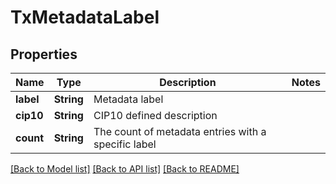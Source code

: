 # TxMetadataLabel

## Properties
Name | Type | Description | Notes
------------ | ------------- | ------------- | -------------
**label** | **String** | Metadata label | 
**cip10** | **String** | CIP10 defined description | 
**count** | **String** | The count of metadata entries with a specific label | 

[[Back to Model list]](../README.md#documentation-for-models) [[Back to API list]](../README.md#documentation-for-api-endpoints) [[Back to README]](../README.md)



